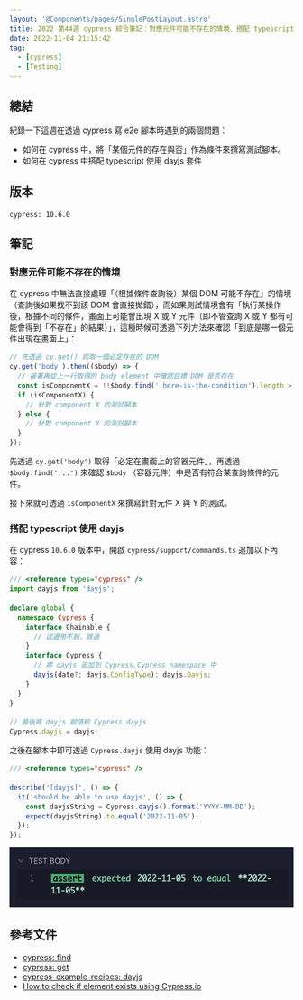 ```yaml
---
layout: '@Components/pages/SinglePostLayout.astro'
title: 2022 第44週 cypress 綜合筆記：對應元件可能不存在的情境、搭配 typescript 使用 dayjs
date: 2022-11-04 21:15:42
tag:
  - [cypress]
  - [Testing]
---
```


## 總結

紀錄一下這週在透過 cypress 寫 e2e 腳本時遇到的兩個問題：

- 如何在 cypress 中，將「某個元件的存在與否」作為條件來撰寫測試腳本。
- 如何在 cypress 中搭配 typescript 使用 dayjs 套件

## 版本

```
cypress: 10.6.0
```

## 筆記

### 對應元件可能不存在的情境

在 cypress 中無法直接處理「（根據條件查詢後）某個 DOM 可能不存在」的情境（查詢後如果找不到該 DOM 會直接拋錯），而如果測試情境會有「執行某操作後，根據不同的條件，畫面上可能會出現 X 或 Y 元件（即不管查詢 X 或 Y 都有可能會得到「不存在」的結果）」，這種時候可透過下列方法來確認「到底是哪一個元件出現在畫面上」：

```ts
// 先透過 cy.get() 抓取一個必定存在的 DOM
cy.get('body').then(($body) => {
  // 接著再從上一行取得的 body element 中確認目標 DOM 是否存在
  const isComponentX = !!$body.find('.here-is-the-condition').length > 0;
  if (isComponentX) {
    // 針對 component X 的測試腳本
  } else {
    // 針對 component Y 的測試腳本
  }
});
```

先透過 `cy.get('body')` 取得「必定在畫面上的容器元件」，再透過 `$body.find('...')` 來確認 `$body` （容器元件）中是否有符合某查詢條件的元件。

接下來就可透過 `isComponentX` 來撰寫針對元件 X 與 Y 的測試。

### 搭配 typescript 使用 dayjs

在 cypress `10.6.0` 版本中，開啟 `cypress/support/commands.ts` 追加以下內容：

```ts
/// <reference types="cypress" />
import dayjs from 'dayjs';

declare global {
  namespace Cypress {
    interface Chainable {
      // 這邊用不到，跳過
    }
    interface Cypress {
      // 將 dayjs 追加到 Cypress.Cypress namespace 中
      dayjs(date?: dayjs.ConfigType): dayjs.Dayjs;
    }
  }
}

// 最後將 dayjs 賦值給 Cypress.dayjs
Cypress.dayjs = dayjs;
```

之後在腳本中即可透過 `Cypress.dayjs` 使用 dayjs 功能：

```ts
/// <reference types="cypress" />

describe('[dayjs]', () => {
  it('should be able to use dayjs', () => {
    const dayjsString = Cypress.dayjs().format('YYYY-MM-DD');
    expect(dayjsString).to.equal('2022-11-05');
  });
});
```

![dayjs in cypress](/2022/cypress-note/testResult.png)

## 參考文件

- [cypress: find](https://docs.cypress.io/api/commands/find)
- [cypress: get](https://docs.cypress.io/api/commands/get)
- [cypress-example-recipes: dayjs](https://github.com/cypress-io/cypress-example-recipes/blob/cc13866e55bd28e1d1323ba6d498d85204f292b5/examples/blogs__dayjs/README.md)
- [How to check if element exists using Cypress.io](https://stackoverflow.com/questions/56145926/how-to-check-if-element-exists-using-cypress-io)
